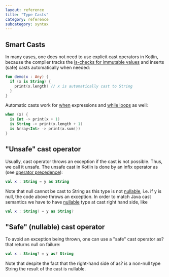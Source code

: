 ```yaml
---
layout: reference
title: "Type Casts"
category: reference
subcategory: syntax
---
```



## Smart Casts

In many cases, one does not need to use explicit cast operators in Kotlin, because the compiler tracks the [is-checks for immutable values](pattern-matching.html) and inserts (safe) casts automatically when needed:

``` kotlin
fun demo(x : Any) {
  if (x is String) {
    print(x.length) // x is automatically cast to String
  }
}
```

Automatic casts work for [when](control-flow.html#when-expressions) expressions and [while loops](control-flow.html#while-loops) as well:

``` kotlin
when (x) {
  is Int -> print(x + 1)
  is String -> print(x.length + 1)
  is Array<Int> -> print(x.sum())
}
```


## "Unsafe" cast operator

Usually, cast operator throws an exception if the cast is not possible. Thus, we call it unsafe. The unsafe cast in Kotlin is done by an infix operator as (see [operator precedence](grammar.html#operator-precedence)):

``` kotlin
val x : String = y as String
```

Note that null cannot be cast to String as this type is not [nullable](null-safety.html), i.e. if y is null, the code above throws an exception.
In order to match Java cast semantics we have to have [nullable](null-safety.html) type at cast right hand side, like

``` kotlin
val x : String? = y as String?
```

## "Safe" (nullable) cast operator

To avoid an exception being thrown, one can use a "safe" cast operator as? that returns null on failure:

``` kotlin
val x : String? = y as? String
```

Note that despite the fact that the right-hand side of as? is a non-null type String the result of the cast is nullable.

